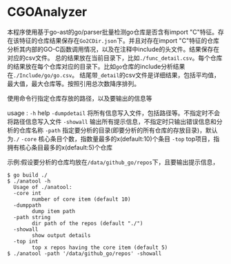 # CGOAnalyzer

本程序使用基于go-ast的go/parser批量检测go仓库是否含有import "C"特征。存在该特征的仓库结果保存在`Go2CDir.json`下。并且对存在import "C"特征的仓库分析其内部的GO-C函数调用情况，以及在注释中include的头文件。结果保存在对应的csv文件。
总的结果放在当前目录下，比如`./func_detail.csv`。每个仓库的结果放在每个仓库对应的目录下。比如`go`仓库的include分析结果在`./Include/go/go.csv`。
结尾带`_detail`的csv文件是详细结果，包括平均值，最大值，最大仓库等。按照引用总次数降序排列。

使用命令行指定仓库存放的路径，以及要输出的信息等

usage :
`-h` help 
`-dumpdetail` 将所有信息写入文件，包括路径等。不指定时不会将路径信息写入文件
`-showall` 输出所有提示信息，不指定时只输出错误信息和分析的仓库名称
`-path` 指定要分析的目录(即要分析的所有仓库的存放目录)，默认为`./`
`-core` 核心条目个数，指数量最多的x(default:10)个条目
`-top` top项目，指拥有核心条目最多的x(default:5)个仓库

示例:假设要分析的仓库均放在`/data/github_go/repos`下，且要输出提示信息，
```shell
$ go build ./
$ ./anatool -h
  Usage of ./anatool:
  -core int
    	number of core item (default 10)
  -dumppath
    	dump item path
  -path string
    	dir path of the repos (default "./")
  -showall
    	show output details
  -top int
    	top x repos having the core item (default 5)
$ ./anatool -path '/data/github_go/repos' -showall
```
